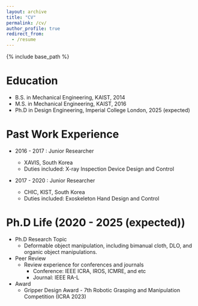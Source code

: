 ```yaml
---
layout: archive
title: "CV"
permalink: /cv/
author_profile: true
redirect_from:
  - /resume
---
```


{% include base_path %}

Education
======
* B.S. in Mechanical Engineering, KAIST, 2014
* M.S. in Mechanical Engineering, KAIST, 2016
* Ph.D in Design Engineering, Imperial College London, 2025 (expected)

Past Work Experience
======
* 2016 - 2017 : Junior Researcher
  * XAVIS, South Korea
  * Duties included: X-ray Inspection Device Design and Control

* 2017 - 2020 : Junior Researcher
  * CHIC, KIST, South Korea
  * Duties included: Exoskeleton Hand Design and Control

Ph.D Life (2020 - 2025 (expected))
======
* Ph.D Research Topic
  * Deformable object manipulation, including bimanual cloth, DLO, and organic object manipulations.
* Peer Review
  * Review experience for conferences and journals
    * Conference: IEEE ICRA, IROS, ICMRE, and etc
    * Journal: IEEE RA-L
* Award
  * Gripper Design Award - 7th Robotic Grasping and Manipulation Competition (ICRA 2023)
